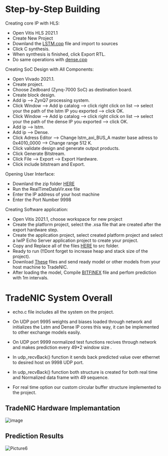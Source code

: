 # Step-by-Step Building 

Creating core IP with HLS:
* Open Vitis HLS 2021.1
* Create New Project
* Downland the [LSTM.cpp](https://github.com/DHLSan/TradeNIC/blob/main/LSTM_HLS_VitisHls2021.1/LSTM.cpp) file and import to sources
* Click C synthesis.
* When synthesis is finished, click Export RTL.
* Do same operations with [dense.cpp](https://github.com/DHLSan/TradeNIC/blob/main/LSTM_HLS_VitisHls2021.1/dense.cpp)

Creating SoC Design with All Components:
* Open Vivado 2021.1.
* Create project.
* Choose Zedboard (Zynq-7000 SoC) as destination board.
* Create block design.
* Add ip --> ZynQ7 processing system.
* Click Window --> Add ip catalog --> click right click on list --> select your the path of the lstm IP you exported --> click OK.
* Click Window --> Add ip catalog --> click right click on list --> select your the path of the dense IP you exported --> click OK.
* Add ip --> lstm.
* Add ip --> Dense.
* Click Adress Editor --> Change lstm_axi_BUS_A master base adress to 0x4010_0000  --> Change range 512 K.
* Click validate design and generate output products.
* Click Generate Bitstream.
* Click File --> Export --> Export Hardware.
* Click include bitstream and Export.

Opening User Interface:
* Downland the zip folder [HERE](https://github.com/DHLSan/TradeNIC/tree/main/TradeNIC_UI)
* Run the RealTimeDataVir.exe file
* Enter the IP address of your host machine
* Enter the Port Number 9998
 
Creating Software application:
* Open Vitis 2021.1, choose workspace for new project
* Create the platform project, select the .xsa file that are created after the export hardware step.
* Create the application project, select created platform project and select a lwIP Echo Server application project to create your project.
* Copy and Replace all of the files [HERE](https://github.com/DHLSan/TradeNIC/tree/main/TradeNIC_HW_Vitis2021.1) to src folder. 
* Ready to run (!!Dont forget to increase heap and stack size of the project).
* Download [These](https://github.com/DHLSan/TradeNIC/tree/main/LoadingModelUDP) files and send ready model or other models from your host machine to TradeNIC.
* After loading the model, Compile [BITFINEX](https://github.com/DHLSan/TradeNIC/blob/main/Bitfinex_API/bitfinex.py) file and perfom prediction with 1m intervals.



# TradeNIC System Overall
- echo.c file includes all the system on the project.    

- On UDP port 9995 weights and biases loaded through network and initializes the Lstm and Dense IP cores this way, it can be implemented to other exchange models easily.   

- On UDP port 9999 normalized test functions recives through network and makes prediction every 49*2 window size .

- In udp_recvBack() function it sends back predicted value over ethernet to desired host on 9998 UDP port.

- In udp_recvBack() function both structure is created for both real time and Normalized data frame with 49 sequence. 

- For real time option our custom circular buffer structure implemented to the project.

## TradeNIC Hardware Implemantation

![image](https://user-images.githubusercontent.com/98567140/173881009-ea405000-f291-4ab6-b58a-12e1d92fb73d.png)

## Prediction Results
![Picture6](https://user-images.githubusercontent.com/92585550/177375649-e3af59ed-8e52-4a22-bfef-3a2ac5ce66c3.jpg)
